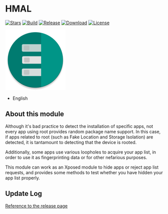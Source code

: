 # HMAL

[![Stars](https://img.shields.io/github/stars/pumPCin/HMAL?label=Stars)](https://github.com/Dr-TSNG)
[![Build](https://img.shields.io/github/actions/workflow/status/pumPCin/HMAL/main.yml?branch=master&logo=github)](https://github.com/pumPCin/HMAL/actions)
[![Release](https://img.shields.io/github/v/release/pumPCin/HMAL?label=Release)](https://github.com/pumPCin/HMAL/releases/latest)
[![Download](https://img.shields.io/github/downloads/pumPCin/HMAL/total)](https://github.com/pumPCin/HMAL/releases/latest)
[![License](https://img.shields.io/github/license/pumPCin/HMAL?label=License)](https://choosealicense.com/licenses/gpl-3.0/)

![banner](banner.png)

- English  

## About this module

Although it's bad practice to detect the installation of specific apps, not every app using root provides random package name support. In this case, if apps related to root (such as Fake Location and Storage Isolation) are detected, it is tantamount to detecting that the device is rooted.

Additionally, some apps use various loopholes to acquire your app list, in order to use it as fingerprinting data or for other nefarious purposes.

This module can work as an Xposed module to hide apps or reject app list requests, and provides some methods to test whether you have hidden your app list properly.

## Update Log
[Reference to the release page](https://github.com/pumPCin/HMAL/releases)  

